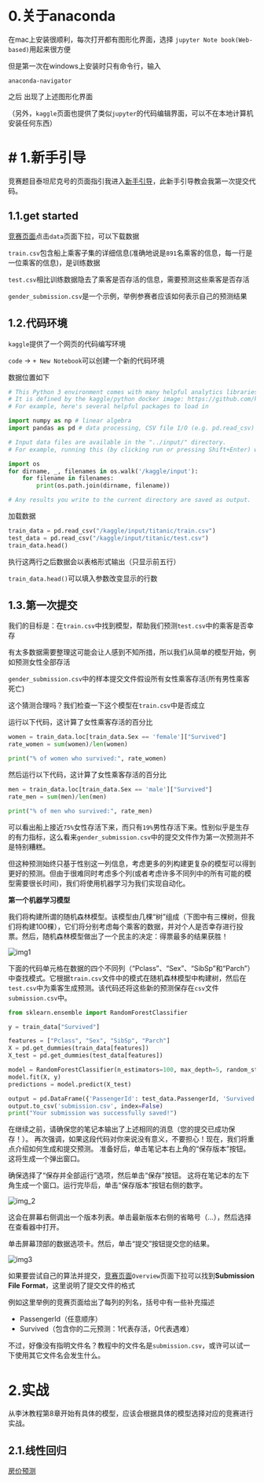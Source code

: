 # 0.关于anaconda

在mac上安装很顺利，每次打开都有图形化界面，选择 `jupyter Note book(Web-based)`用起来很方便

但是第一次在windows上安装时只有命令行，输入

```shell
anaconda-navigator
```

之后 出现了上述图形化界面

（另外，`kaggle`页面也提供了类似`jupyter`的代码编辑界面，可以不在本地计算机安装任何东西）

# # 1.新手引导

竞赛题目泰坦尼克号的页面指引我进入[新手引导](https://www.kaggle.com/code/alexisbcook/titanic-tutorial)，此新手引导教会我第一次提交代码。

## 1.1.get started

[竞赛页面](https://www.kaggle.com/c/titanic)点击`data`页面下拉，可以下载数据

`train.csv`包含船上乘客子集的详细信息(准确地说是`891`名乘客的信息，每一行是一位乘客的信息)，是训练数据

`test.csv`相比训练数据隐去了乘客是否存活的信息，需要预测这些乘客是否存活

`gender_submission.csv`是一个示例，举例参赛者应该如何表示自己的预测结果

## 1.2.代码环境

`kaggle`提供了一个网页的代码编写环境  

`code` -> `+ New Notebook`可以创建一个新的代码环境  

数据位置如下

```python
# This Python 3 environment comes with many helpful analytics libraries installed
# It is defined by the kaggle/python docker image: https://github.com/kaggle/docker-python
# For example, here's several helpful packages to load in 

import numpy as np # linear algebra
import pandas as pd # data processing, CSV file I/O (e.g. pd.read_csv)

# Input data files are available in the "../input/" directory.
# For example, running this (by clicking run or pressing Shift+Enter) will list all files under the input directory

import os
for dirname, _, filenames in os.walk('/kaggle/input'):
    for filename in filenames:
        print(os.path.join(dirname, filename))

# Any results you write to the current directory are saved as output.
```

加载数据

```python
train_data = pd.read_csv("/kaggle/input/titanic/train.csv")
test_data = pd.read_csv("/kaggle/input/titanic/test.csv")
train_data.head()
```

执行这两行之后数据会以表格形式输出（只显示前五行）

`train_data.head()`可以填入参数改变显示的行数

## 1.3.第一次提交

我们的目标是：在`train.csv`中找到模型，帮助我们预测`test.csv`中的乘客是否幸存

有太多数据需要整理这可能会让人感到不知所措，所以我们从简单的模型开始，例如预测女性全部存活

`gender_submission.csv`中的样本提交文件假设所有女性乘客存活(所有男性乘客死亡)

这个猜测合理吗？我们检查一下这个模型在`train.csv`中是否成立

运行以下代码，这计算了女性乘客存活的百分比

```python
women = train_data.loc[train_data.Sex == 'female']["Survived"]
rate_women = sum(women)/len(women)

print("% of women who survived:", rate_women)
```

然后运行以下代码，这计算了女性乘客存活的百分比

```python
men = train_data.loc[train_data.Sex == 'male']["Survived"]
rate_men = sum(men)/len(men)

print("% of men who survived:", rate_men)
```

可以看出船上接近`75%`女性存活下来，而只有`19%`男性存活下来。性别似乎是生存的有力指标，这么看来`gender_submission.csv`中的提交文件作为第一次预测并不是特别糟糕。

但这种预测始终只基于性别这一列信息，考虑更多的列构建更复杂的模型可以得到更好的预测。但由于很难同时考虑多个列(或者考虑许多不同列中的所有可能的模型需要很长时间)，我们将使用机器学习为我们实现自动化。

**第一个机器学习模型**

我们将构建所谓的随机森林模型。该模型由几棵“树”组成（下图中有三棵树，但我们将构建100棵），它们将分别考虑每个乘客的数据，并对个人是否幸存进行投票。然后，随机森林模型做出了一个民主的决定：得票最多的结果获胜！

![img1](./img/img1.png)

下面的代码单元格在数据的四个不同列（“Pclass”、“Sex”、“SibSp”和“Parch”）中查找模式。它根据`train.csv`文件中的模式在随机森林模型中构建树，然后在`test.csv`中为乘客生成预测。该代码还将这些新的预测保存在`csv`文件`submission.csv`中。

```python
from sklearn.ensemble import RandomForestClassifier

y = train_data["Survived"]

features = ["Pclass", "Sex", "SibSp", "Parch"]
X = pd.get_dummies(train_data[features])
X_test = pd.get_dummies(test_data[features])

model = RandomForestClassifier(n_estimators=100, max_depth=5, random_state=1)
model.fit(X, y)
predictions = model.predict(X_test)

output = pd.DataFrame({'PassengerId': test_data.PassengerId, 'Survived': predictions})
output.to_csv('submission.csv', index=False)
print("Your submission was successfully saved!")
```

在继续之前，请确保您的笔记本输出了上述相同的消息（您的提交已成功保存！）。
再次强调，如果这段代码对你来说没有意义，不要担心！现在，我们将重点介绍如何生成和提交预测。
准备好后，单击笔记本右上角的“保存版本”按钮。这将生成一个弹出窗口。



确保选择了“保存并全部运行”选项，然后单击“保存”按钮。
这将在笔记本的左下角生成一个窗口。运行完毕后，单击“保存版本”按钮右侧的数字。

![img_2](./img/img2.png)

这会在屏幕右侧调出一个版本列表。单击最新版本右侧的省略号（…），然后选择在查看器中打开。

单击屏幕顶部的数据选项卡。然后，单击“提交”按钮提交您的结果。

![img3](./img/img3.png)

如果要尝试自己的算法并提交，[竞赛页面](https://www.kaggle.com/c/titanic)`Overview`页面下拉可以找到**Submission File Format**，这里说明了提交文件的格式  

例如这里举例的竞赛页面给出了每列的列名，括号中有一些补充描述

+ PassengerId（任意顺序）
+ Survived（包含你的二元预测：1代表存活，0代表遇难）

不过，好像没有指明文件名？教程中的文件名是`submission.csv`，或许可以试一下使用其它文件名会发生什么。

# 2.实战

从李沐教程第8章开始有具体的模型，应该会根据具体的模型选择对应的竞赛进行实战。

## 2.1.线性回归

[房价预测](https://www.kaggle.com/competitions/house-prices-advanced-regression-techniques)
